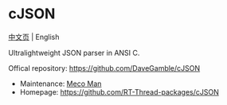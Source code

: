 # cJSON

[中文页](README_ZH.md) | English

Ultralightweight JSON parser in ANSI C.

Offical repository: https://github.com/DaveGamble/cJSON

- Maintenance: [Meco Man](https://github.com/mysterywolf)
- Homepage: https://github.com/RT-Thread-packages/cJSON

